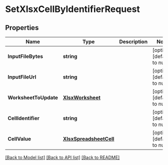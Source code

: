 # SetXlsxCellByIdentifierRequest

## Properties
Name | Type | Description | Notes
------------ | ------------- | ------------- | -------------
**InputFileBytes** | **string** |  | [optional] [default to null]
**InputFileUrl** | **string** |  | [optional] [default to null]
**WorksheetToUpdate** | [**XlsxWorksheet**](XlsxWorksheet.md) |  | [optional] [default to null]
**CellIdentifier** | **string** |  | [optional] [default to null]
**CellValue** | [**XlsxSpreadsheetCell**](XlsxSpreadsheetCell.md) |  | [optional] [default to null]

[[Back to Model list]](../README.md#documentation-for-models) [[Back to API list]](../README.md#documentation-for-api-endpoints) [[Back to README]](../README.md)


